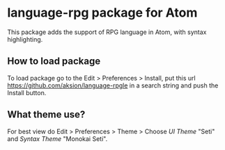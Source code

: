 # language-rpg package for Atom

This package adds the support of RPG language in Atom, with syntax highlighting.

## How to load package
To load package go to the Edit > Preferences > Install, put this url https://github.com/aksion/language-rpgle in a search string and push the Install button.

## What theme use?
For best view do Edit > Preferences > Theme > Choose *UI Theme* "Seti" and *Syntax Theme* "Monokai Seti".
